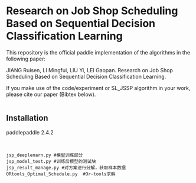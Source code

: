 # Research on Job Shop Scheduling Based on Sequential Decision Classification Learning


This repository is the official paddle implementation of the algorithms in the following paper: 

JIANG Ruisen,  LI Mingfui,  LIU Yi,  LEI Gaopan. Research on Job Shop Scheduling Based on Sequential Decision Classification Learning. 


If you make use of the code/experiment or SL_JSSP algorithm in your work, please cite our paper (Bibtex below).
```

```

## Installation
paddlepaddle 2.4.2

##
```

jsp_deeplenarn.py #模型训练部分
jsp_model_test.py #训练后模型的测试块
jsp_result_manage.py #对方案进行分解，获取样本数据
ORtools_Optimal_Schedule.py  #Or-tools求解

```
